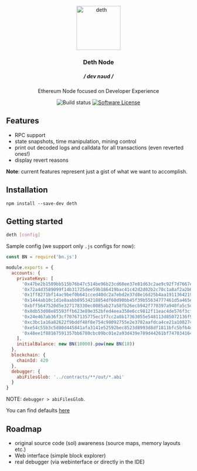 <p align="center">
  <img src="https://emojipedia-us.s3.dualstack.us-west-1.amazonaws.com/thumbs/240/google/223/skull-and-crossbones_2620.png" width="120" alt="deth">
  <h3 align="center">Deth Node</h3>
  <h5 align="center">/ dev nəʊd /</h5>
  <p align="center">Ethereum Node focused on Developer Experience</p>
  <p align="center">
    <img alt="Build status" src="https://circleci.com/gh/ethereum-ts/deth.svg?style=svg">
    <a href="/package.json"><img alt="Software License" src="https://img.shields.io/badge/license-MIT-brightgreen.svg?style=flat-square"></a>
  </p>
</p>

## Features

- RPC support
- state snapshots, time manipulation, mining control
- print out decoded logs and calldata for all transactions (even reverted ones!)
- display revert reasons

**Note**: current features represent just a gist of what we want to accomplish.

## Installation

```
npm install --save-dev deth
```

## Getting started

```sh
deth [config]
```

Sample config (we support only `.js` configs for now):

```js
const BN = require('bn.js')

module.exports = {
  accounts: {
    privateKeys: [
      '0x47be2b1589bb515b76b47c514be96b23cd60ee37e81d63c2ae9c92f7d7667e1a',
      '0x72a4d3589099f14b31725dee59b186419bac41c42d2d02b2c70c1a8af2a2b6bb',
      '0x1ff8271bf14ac9bef0b641cced40dc2a7ebd2e37d8e16d25b4aa1911364219af',
      '0x1444ab10c1d1e8aabb89534218854df60d90bb45f39b55634777461d5a465e2e',
      '0xbff5647520d5e327178330ec0085ab27a58fb26ecb942f770397a940fa5c5d29',
      '0x8db53d08e85593ffb623e89e352bfed4eea350e6cc9812f11eac4de576f3cfda',
      '0x24e467ab36f3cf70767135775ec1f7cc2a8b17363055e548113d85072136f945',
      '0xc3bc1a16a82622f9bddf48f8e754c98092755e2e3782aafdca4ce21a1082747f',
      '0xe54c55b3c5d80d445841afa3141e52592bec8523d8993d8df1811bfc5bf64d59',
      '0x48ee1f88167591357bb6780cbc09bc01e2a93d439e789d44261bf747034164e0'
    ],
    initialBalance: new BN(10000).pow(new BN(18))
  },
  blockchain: {
    chainId: 420
  },
  debugger: {
    abiFilesGlob: '../contracts/**/out/*.abi'
  }
}
```

NOTE: `debugger > abiFilesGlob`.

You can find defaults [here](https://github.com/ethereum-ts/deth/blob/master/packages/node/src/config/config.ts)

## Roadmap

- original source code (sol) awareness (source maps, memory layouts etc.)
- Web interface (simple block explorer)
- real debugger (via webinterface or directly in the IDE)
